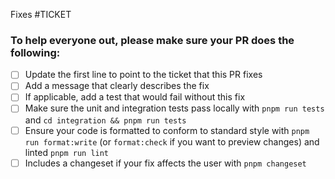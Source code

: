 Fixes #TICKET

### To help everyone out, please make sure your PR does the following:

- [ ] Update the first line to point to the ticket that this PR fixes
- [ ] Add a message that clearly describes the fix
- [ ] If applicable, add a test that would fail without this fix
- [ ] Make sure the unit and integration tests pass locally with `pnpm run tests` and `cd integration && pnpm run tests`
- [ ] Ensure your code is formatted to conform to standard style with `pnpm run format:write` (or `format:check` if you want to preview changes) and linted `pnpm run lint`
- [ ] Includes a changeset if your fix affects the user with `pnpm changeset`

